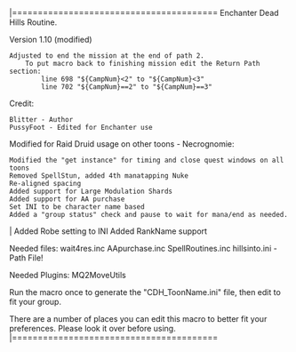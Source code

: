 |========================================
 Enchanter Dead Hills Routine. 
 
 Version 1.10 (modified)
 
 	Adjusted to end the mission at the end of path 2. 
     	To put macro back to finishing mission edit the Return Path section:
			line 698 "${CampNum}<2" to "${CampNum}<3"
			line 702 "${CampNum}==2" to "${CampNum}==3"
 
 
Credit:

	Blitter - Author
	PussyFoot - Edited for Enchanter use

  Modified for Raid Druid usage on other toons - Necrognomie:
  
	Modified the "get instance" for timing and close quest windows on all toons
 	Removed SpellStun, added 4th manatapping Nuke
 	Re-aligned spacing
	Added support for Large Modulation Shards
	Added support for AA purchase
	Set INI to be character name based
	Added a "group status" check and pause to wait for mana/end as needed.
|	Added Robe setting to INI
	Added RankName support

  Needed files:
	wait4res.inc
	AApurchase.inc
	SpellRoutines.inc
	hillsinto.ini - Path File! 
	
  Needed Plugins:
	MQ2MoveUtils
  
 Run the macro once to generate the "CDH_ToonName.ini" file, then edit to fit your group.

 There are a number of places you can edit this macro to better fit your preferences.
 Please look it over before using.
|========================================
